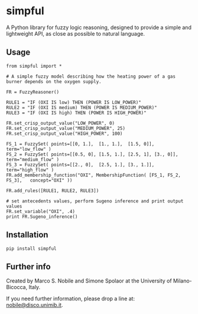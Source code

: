 # simpful
A Python library for fuzzy logic reasoning, designed to provide a simple and lightweight API, as close as possible to natural language.

## Usage

```
from simpful import *

# A simple fuzzy model describing how the heating power of a gas burner depends on the oxygen supply.

FR = FuzzyReasoner()

RULE1 = "IF (OXI IS low) THEN (POWER IS LOW_POWER)"
RULE2 = "IF (OXI IS medium) THEN (POWER IS MEDIUM_POWER)"
RULE3 = "IF (OXI IS high) THEN (POWER IS HIGH_POWER)"

FR.set_crisp_output_value("LOW_POWER", 0)
FR.set_crisp_output_value("MEDIUM_POWER", 25)
FR.set_crisp_output_value("HIGH_POWER", 100)

FS_1 = FuzzySet( points=[[0, 1.],  [1., 1.],  [1.5, 0]],          term="low_flow" )
FS_2 = FuzzySet( points=[[0.5, 0], [1.5, 1.], [2.5, 1], [3., 0]], term="medium_flow" )
FS_3 = FuzzySet( points=[[2., 0],  [2.5, 1.], [3., 1.]],          term="high_flow" )
FR.add_membership_function("OXI", MembershipFunction( [FS_1, FS_2, FS_3], 	concept="OXI" ))

FR.add_rules([RULE1, RULE2, RULE3])

# set antecedents values, perform Sugeno inference and print output values
FR.set_variable("OXI", .4)
print FR.Sugeno_inference()
```

## Installation

`pip install simpful`

## Further info
Created by Marco S. Nobile and Simone Spolaor at the University of Milano-Bicocca, Italy. 

If you need further information, please drop a line at: nobile@disco.unimib.it. 
